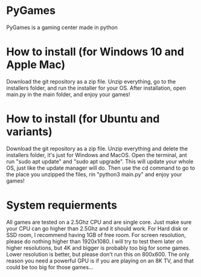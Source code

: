 # PyGames
PyGames is a gaming center made in python
# How to install (for Windows 10 and Apple Mac)
Download the git repository as a zip file. Unzip everything, go to the installers folder, and run the installer for your OS. After installation, open main.py in the main folder, and enjoy your games!
# How to install (for Ubuntu and variants)
Download the git repository as a zip file. Unzip everything and delete the installers folder, it's just for Windows and MacOS. Open the terminal, ant run "sudo apt update" and "sudo apt upgrade". This will update your whole OS, just like the update manager will do. Then use the cd command to go to the place you unzipped the files, rin "python3 main.py" and enjoy your games!
# System requierments
All games are tested on a 2.5Ghz CPU and are single core. Just make sure your CPU can go higher than 2.5Ghz and it should work. For Hard disk or SSD room, I recommend having 1GB of free room. For screen resolution, please do nothing higher than 1920x1080. I will try to test them later on higher resolutions, but 4K and bigger is probably too big for some games. Lower resolution is better, but please don't run this on 800x600. The only reason you need a powerful GPU is if you are playing on an 8K TV, and that could be too big for those games...
